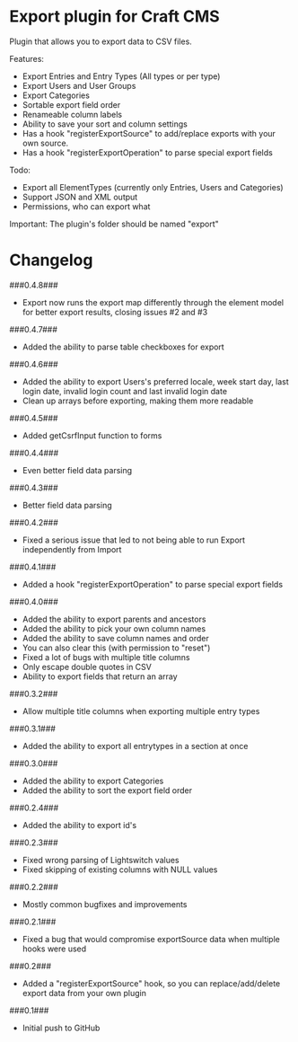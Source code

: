 Export plugin for Craft CMS
=================

Plugin that allows you to export data to CSV files.

Features:
- Export Entries and Entry Types (All types or per type)
- Export Users and User Groups
- Export Categories
- Sortable export field order
- Renameable column labels
- Ability to save your sort and column settings
- Has a hook "registerExportSource" to add/replace exports with your own source.
- Has a hook "registerExportOperation" to parse special export fields

Todo:
- Export all ElementTypes (currently only Entries, Users and Categories)
- Support JSON and XML output
- Permissions, who can export what

Important:
The plugin's folder should be named "export"

Changelog
=================
###0.4.8###
- Export now runs the export map differently through the element model for better export results, closing issues #2 and #3

###0.4.7###
- Added the ability to parse table checkboxes for export

###0.4.6###
- Added the ability to export Users's preferred locale, week start day, last login date, invalid login count and last invalid login date
- Clean up arrays before exporting, making them more readable

###0.4.5###
- Added getCsrfInput function to forms

###0.4.4###
- Even better field data parsing

###0.4.3###
- Better field data parsing

###0.4.2###
- Fixed a serious issue that led to not being able to run Export independently from Import

###0.4.1###
- Added a hook "registerExportOperation" to parse special export fields

###0.4.0###
- Added the ability to export parents and ancestors
- Added the ability to pick your own column names
- Added the ability to save column names and order
- You can also clear this (with permission to "reset")
- Fixed a lot of bugs with multiple title columns
- Only escape double quotes in CSV
- Ability to export fields that return an array

###0.3.2###
- Allow multiple title columns when exporting multiple entry types

###0.3.1###
- Added the ability to export all entrytypes in a section at once

###0.3.0###
- Added the ability to export Categories
- Added the ability to sort the export field order

###0.2.4###
- Added the ability to export id's

###0.2.3###
- Fixed wrong parsing of Lightswitch values
- Fixed skipping of existing columns with NULL values

###0.2.2###
- Mostly common bugfixes and improvements

###0.2.1###
- Fixed a bug that would compromise exportSource data when multiple hooks were used

###0.2###
- Added a "registerExportSource" hook, so you can replace/add/delete export data from your own plugin

###0.1###
- Initial push to GitHub